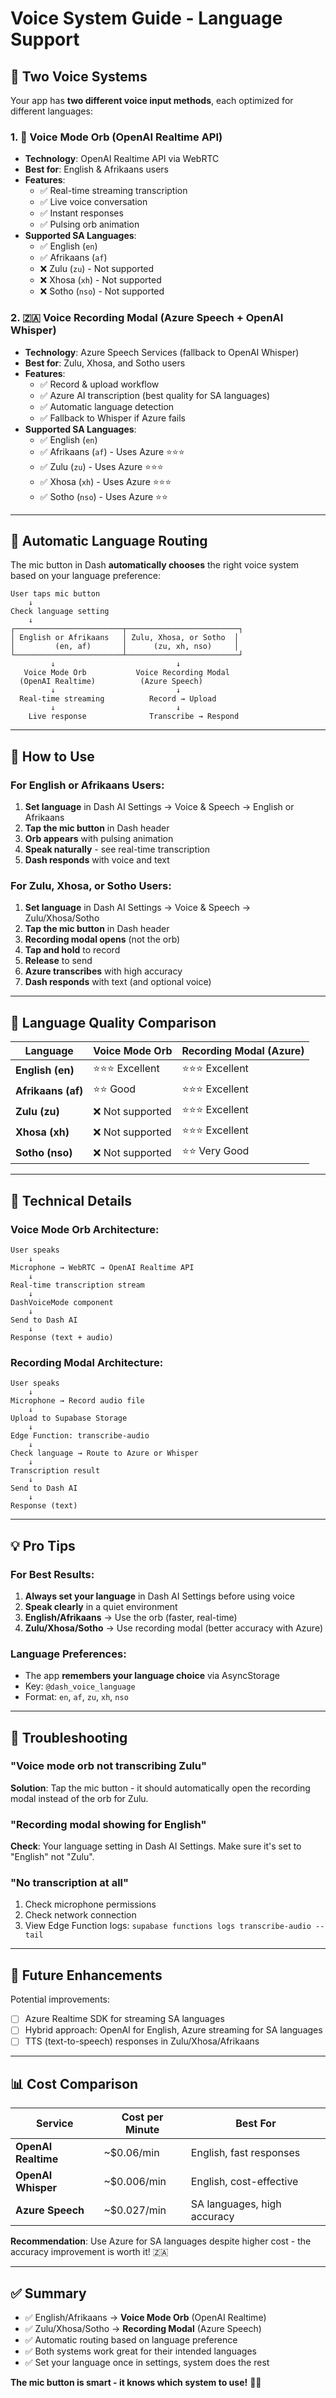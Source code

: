 # Voice System Guide - Language Support

## 🎤 Two Voice Systems

Your app has **two different voice input methods**, each optimized for different languages:

### 1. 🌟 Voice Mode Orb (OpenAI Realtime API)
- **Technology**: OpenAI Realtime API via WebRTC
- **Best for**: English & Afrikaans users
- **Features**: 
  - ✅ Real-time streaming transcription
  - ✅ Live voice conversation
  - ✅ Instant responses
  - ✅ Pulsing orb animation
- **Supported SA Languages**: 
  - ✅ English (`en`)
  - ✅ Afrikaans (`af`)
  - ❌ Zulu (`zu`) - Not supported
  - ❌ Xhosa (`xh`) - Not supported
  - ❌ Sotho (`nso`) - Not supported

### 2. 🇿🇦 Voice Recording Modal (Azure Speech + OpenAI Whisper)
- **Technology**: Azure Speech Services (fallback to OpenAI Whisper)
- **Best for**: Zulu, Xhosa, and Sotho users
- **Features**:
  - ✅ Record & upload workflow
  - ✅ Azure AI transcription (best quality for SA languages)
  - ✅ Automatic language detection
  - ✅ Fallback to Whisper if Azure fails
- **Supported SA Languages**:
  - ✅ English (`en`)
  - ✅ Afrikaans (`af`) - Uses Azure ⭐⭐⭐
  - ✅ Zulu (`zu`) - Uses Azure ⭐⭐⭐
  - ✅ Xhosa (`xh`) - Uses Azure ⭐⭐⭐
  - ✅ Sotho (`nso`) - Uses Azure ⭐⭐

---

## 🤖 Automatic Language Routing

The mic button in Dash **automatically chooses** the right voice system based on your language preference:

```
User taps mic button
    ↓
Check language setting
    ↓
┌────────────────────────┬─────────────────────────┐
│ English or Afrikaans   │ Zulu, Xhosa, or Sotho  │
│         (en, af)       │      (zu, xh, nso)     │
└────────────────────────┴─────────────────────────┘
         ↓                           ↓
   Voice Mode Orb           Voice Recording Modal
  (OpenAI Realtime)          (Azure Speech)
         ↓                           ↓
  Real-time streaming          Record → Upload
         ↓                           ↓
    Live response              Transcribe → Respond
```

---

## 📱 How to Use

### For English or Afrikaans Users:

1. **Set language** in Dash AI Settings → Voice & Speech → English or Afrikaans
2. **Tap the mic button** in Dash header
3. **Orb appears** with pulsing animation
4. **Speak naturally** - see real-time transcription
5. **Dash responds** with voice and text

### For Zulu, Xhosa, or Sotho Users:

1. **Set language** in Dash AI Settings → Voice & Speech → Zulu/Xhosa/Sotho
2. **Tap the mic button** in Dash header
3. **Recording modal opens** (not the orb)
4. **Tap and hold** to record
5. **Release** to send
6. **Azure transcribes** with high accuracy
7. **Dash responds** with text (and optional voice)

---

## 🎯 Language Quality Comparison

| Language | Voice Mode Orb | Recording Modal (Azure) |
|----------|---------------|------------------------|
| **English (en)** | ⭐⭐⭐ Excellent | ⭐⭐⭐ Excellent |
| **Afrikaans (af)** | ⭐⭐ Good | ⭐⭐⭐ Excellent |
| **Zulu (zu)** | ❌ Not supported | ⭐⭐⭐ Excellent |
| **Xhosa (xh)** | ❌ Not supported | ⭐⭐⭐ Excellent |
| **Sotho (nso)** | ❌ Not supported | ⭐⭐ Very Good |

---

## 🔧 Technical Details

### Voice Mode Orb Architecture:
```
User speaks
    ↓
Microphone → WebRTC → OpenAI Realtime API
    ↓
Real-time transcription stream
    ↓
DashVoiceMode component
    ↓
Send to Dash AI
    ↓
Response (text + audio)
```

### Recording Modal Architecture:
```
User speaks
    ↓
Microphone → Record audio file
    ↓
Upload to Supabase Storage
    ↓
Edge Function: transcribe-audio
    ↓
Check language → Route to Azure or Whisper
    ↓
Transcription result
    ↓
Send to Dash AI
    ↓
Response (text)
```

---

## 💡 Pro Tips

### For Best Results:

1. **Always set your language** in Dash AI Settings before using voice
2. **Speak clearly** in a quiet environment
3. **English/Afrikaans** → Use the orb (faster, real-time)
4. **Zulu/Xhosa/Sotho** → Use recording modal (better accuracy with Azure)

### Language Preferences:

- The app **remembers your language choice** via AsyncStorage
- Key: `@dash_voice_language`
- Format: `en`, `af`, `zu`, `xh`, `nso`

---

## 🐛 Troubleshooting

### "Voice mode orb not transcribing Zulu"
**Solution**: Tap the mic button - it should automatically open the recording modal instead of the orb for Zulu.

### "Recording modal showing for English"
**Check**: Your language setting in Dash AI Settings. Make sure it's set to "English" not "Zulu".

### "No transcription at all"
1. Check microphone permissions
2. Check network connection
3. View Edge Function logs: `supabase functions logs transcribe-audio --tail`

---

## 🚀 Future Enhancements

Potential improvements:
- [ ] Azure Realtime SDK for streaming SA languages
- [ ] Hybrid approach: OpenAI for English, Azure streaming for SA languages
- [ ] TTS (text-to-speech) responses in Zulu/Xhosa/Afrikaans

---

## 📊 Cost Comparison

| Service | Cost per Minute | Best For |
|---------|----------------|----------|
| **OpenAI Realtime** | ~$0.06/min | English, fast responses |
| **OpenAI Whisper** | ~$0.006/min | English, cost-effective |
| **Azure Speech** | ~$0.027/min | SA languages, high accuracy |

**Recommendation**: Use Azure for SA languages despite higher cost - the accuracy improvement is worth it! 🇿🇦

---

## ✅ Summary

- ✅ English/Afrikaans → **Voice Mode Orb** (OpenAI Realtime)
- ✅ Zulu/Xhosa/Sotho → **Recording Modal** (Azure Speech)
- ✅ Automatic routing based on language preference
- ✅ Both systems work great for their intended languages
- ✅ Set your language once in settings, system does the rest

**The mic button is smart - it knows which system to use!** 🎤✨
